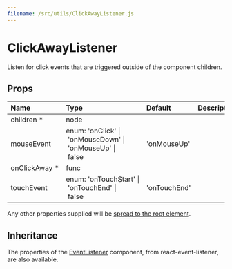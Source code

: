 ```yaml
---
filename: /src/utils/ClickAwayListener.js
---
```


<!--- This documentation is automatically generated, do not try to edit it. -->

# ClickAwayListener

Listen for click events that are triggered outside of the component children.

## Props

| Name | Type | Default | Description |
|:-----|:-----|:--------|:------------|
| <span class="prop-name required">children *</span> | <span class="prop-type">node |  |  |
| <span class="prop-name">mouseEvent</span> | <span class="prop-type">enum:&nbsp;'onClick'&nbsp;&#124;<br>&nbsp;'onMouseDown'&nbsp;&#124;<br>&nbsp;'onMouseUp'&nbsp;&#124;<br>&nbsp;false<br> | <span class="prop-default">'onMouseUp'</span> |  |
| <span class="prop-name required">onClickAway *</span> | <span class="prop-type">func |  |  |
| <span class="prop-name">touchEvent</span> | <span class="prop-type">enum:&nbsp;'onTouchStart'&nbsp;&#124;<br>&nbsp;'onTouchEnd'&nbsp;&#124;<br>&nbsp;false<br> | <span class="prop-default">'onTouchEnd'</span> |  |

Any other properties supplied will be [spread to the root element](/guides/api#spread).

## Inheritance

The properties of the [EventListener](https://github.com/oliviertassinari/react-event-listener) component, from react-event-listener, are also available.

